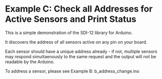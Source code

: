 # Example C: Check all Addresses for Active Sensors and Print Status<!-- {#example_c_page} -->

This is a simple demonstration of the SDI-12 library for Arduino.

It discovers the address of all sensors active on any pin on your board.

Each sensor should have a unique address already - if not, multiple sensors may respond simultaenously to the same request and the output will not be readable by the Arduino.

To address a sensor, please see Example B: b_address_change.ino

[//]: # ( @section c_check_all_addresses_pio PlatformIO Configuration )

[//]: # ( @example{lineno} c_check_all_addresses.ino @m_examplenavigation{examples_page,} @m_footernavigation )

[//]: # ( @include{lineno} c_check_all_addresses/platformio.ini )

[//]: # ( @section c_check_all_addresses_code The Complete Example )
